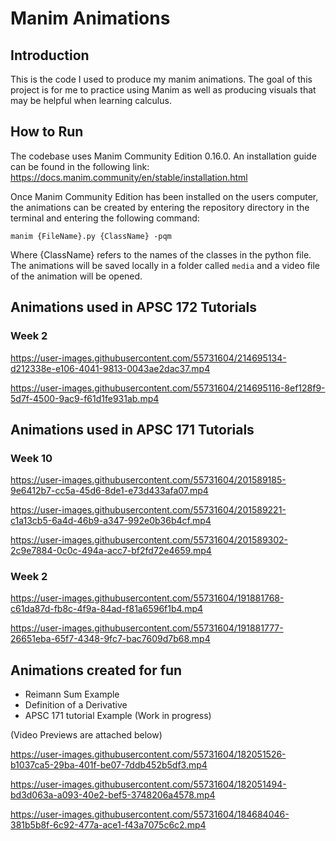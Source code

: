 # Manim Animations

## Introduction
This is the code I used to produce my manim animations. The goal of this project is for me to practice using Manim as well as producing visuals that may be helpful when learning calculus.

## How to Run
The codebase uses Manim Community Edition 0.16.0. An installation guide can be found in the following link: https://docs.manim.community/en/stable/installation.html

Once Manim Community Edition has been installed on the users computer, the animations can be created by entering the repository directory in the terminal and entering the following command:

```manim {FileName}.py {ClassName} -pqm```

Where {ClassName} refers to the names of the classes in the python file. The animations will be saved locally in a folder called ```media``` and a video file of the animation will be opened.

## Animations used in APSC 172 Tutorials

### Week 2



https://user-images.githubusercontent.com/55731604/214695134-d212338e-e106-4041-9813-0043ae2dac37.mp4



https://user-images.githubusercontent.com/55731604/214695116-8ef128f9-5d7f-4500-9ac9-f61d1fe931ab.mp4



## Animations used in APSC 171 Tutorials

### Week 10


https://user-images.githubusercontent.com/55731604/201589185-9e6412b7-cc5a-45d6-8de1-e73d433afa07.mp4



https://user-images.githubusercontent.com/55731604/201589221-c1a13cb5-6a4d-46b9-a347-992e0b36b4cf.mp4



https://user-images.githubusercontent.com/55731604/201589302-2c9e7884-0c0c-494a-acc7-bf2fd72e4659.mp4




### Week 2
https://user-images.githubusercontent.com/55731604/191881768-c61da87d-fb8c-4f9a-84ad-f81a6596f1b4.mp4



https://user-images.githubusercontent.com/55731604/191881777-26651eba-65f7-4348-9fc7-bac7609d7b68.mp4




## Animations created for fun
* Reimann Sum Example
* Definition of a Derivative
* APSC 171 tutorial Example (Work in progress)

(Video Previews are attached below)


https://user-images.githubusercontent.com/55731604/182051526-b1037ca5-29ba-401f-be07-7ddb452b5df3.mp4


https://user-images.githubusercontent.com/55731604/182051494-bd3d063a-a093-40e2-bef5-3748206a4578.mp4


https://user-images.githubusercontent.com/55731604/184684046-381b5b8f-6c92-477a-ace1-f43a7075c6c2.mp4



